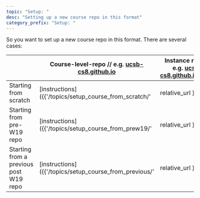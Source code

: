 ```yaml
---
topic: "Setup: "
desc: "Setting up a new course repo in this format"
category_prefix: "Setup: "
---
```


So you want to set up a new course repo in this format.  There are several cases:

|    | Course-level-repo // e.g. [ucsb-cs8.github.io](https://ucsb-cs8.github.io) | Instance repo // e.g. [ucsb-cs8.github.io/w19/](https://ucsb-cs8.github.io/w19/) |
|---|---|---|
| Starting from scratch   | [instructions]({{'/topics/setup_course_from_scratch/' | relative_url }}  | [instructions]({{'/topics/setup_offering_from_scratch/' | relative_url }}  | 
| Starting from pre-W19 repo  | [instructions]({{'/topics/setup_course_from_prew19/' | relative_url }}  | [instructions]({{'/topics/setup_offering_from_prew19/' | relative_url }}  | 
| Starting from a previous post W19 repo  | [instructions]({{'/topics/setup_course_from_previous/' | relative_url }}  | [instructions]({{'/topics/setup_offering_from_previous/' | relative_url }}  | 
